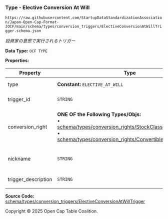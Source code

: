 ### Type - Elective Conversion At Will

`https://raw.githubusercontent.com/StartupDataStandardizationAssociation/Japan-Open-Cap-Format-JOCF/main/schema/types/conversion_triggers/ElectiveConversionAtWillTrigger.schema.json`

_投資家の意思で実行されるトリガー_

**Data Type:** `OCF TYPE`

**Properties:**

| Property            | Type                                                                                                                                                                                                                                                                                     | Description           | Required   |
| ------------------- | ---------------------------------------------------------------------------------------------------------------------------------------------------------------------------------------------------------------------------------------------------------------------------------------- | --------------------- | ---------- |
| type                | **Constant:** `ELECTIVE_AT_WILL`                                                                                                                                                                                                                                                         | Scalar Constant       | `REQUIRED` |
| trigger_id          | `STRING`                                                                                                                                                                                                                                                                                 | トリガーのID               | `REQUIRED` |
| conversion_right    | **ONE OF the Following Types/Objs:**</br>&bull; [schema/types/conversion_rights/StockClassConversionRight](../conversion_rights/StockClassConversionRight.md)</br>&bull; [schema/types/conversion_rights/ConvertibleConversionRight](../conversion_rights/ConvertibleConversionRight.md) | トリガー条件を満たした場合に発動する転換権 | `REQUIRED` |
| nickname            | `STRING`                                                                                                                                                                                                                                                                                 | トリガーのニックネーム           | -          |
| trigger_description | `STRING`                                                                                                                                                                                                                                                                                 | トリガーの説明               | -          |

**Source Code:** [schema/types/conversion_triggers/ElectiveConversionAtWillTrigger](../../../../../schema/types/conversion_triggers/ElectiveConversionAtWillTrigger.schema.json)

Copyright © 2025 Open Cap Table Coalition.
